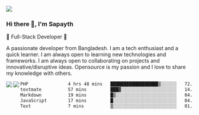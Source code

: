 <!-- **sapayth/sapayth** is a ✨ _special_ ✨ repository because its `README.md` (this file) appears on your GitHub profile.

Here are some ideas to get you started:

- 🔭 I’m currently working on ...
- 🌱 I’m currently learning ...
- 👯 I’m looking to collaborate on ...
- 🤔 I’m looking for help with ...
- 💬 Ask me about ...
- 📫 How to reach me: ...
- 😄 Pronouns: ...
- ⚡ Fun fact: ...
-->
![](https://user-images.githubusercontent.com/74038190/226190894-18e959ba-d458-4a94-ac44-790190f2a947.gif)
### Hi there 👋, I'm Sapayth

🚀 Full-Stack Developer 🚀

A passionate developer from Bangladesh. I am a tech enthusiast and a quick learner. I am always open to learning new technologies and frameworks. I am always open to collaborating on projects and innovative/disruptive ideas. Opensource is my passion and I love to share my knowledge with others.

<div>
<a href="https://github.com/sapayth/github-readme-stats">
  <img align="left" src="https://github-readme-stats.vercel.app/api?username=sapayth&show_icons=true&count_private=true" />
</a>
<a href="https://github.com/sapayth/github-readme-stats">
  <img align="left" src="https://github-readme-stats.vercel.app/api/top-langs/?username=sapayth" />
</a>
</div>
<!--START_SECTION:waka-->

```txt
PHP               4 hrs 48 mins   ██████████████████▒░░░░░░   72.72 %
textmate          57 mins         ███▓░░░░░░░░░░░░░░░░░░░░░   14.47 %
Markdown          19 mins         █▒░░░░░░░░░░░░░░░░░░░░░░░   04.96 %
JavaScript        17 mins         █░░░░░░░░░░░░░░░░░░░░░░░░   04.30 %
Text              7 mins          ▒░░░░░░░░░░░░░░░░░░░░░░░░   01.94 %
```

<!--END_SECTION:waka-->
